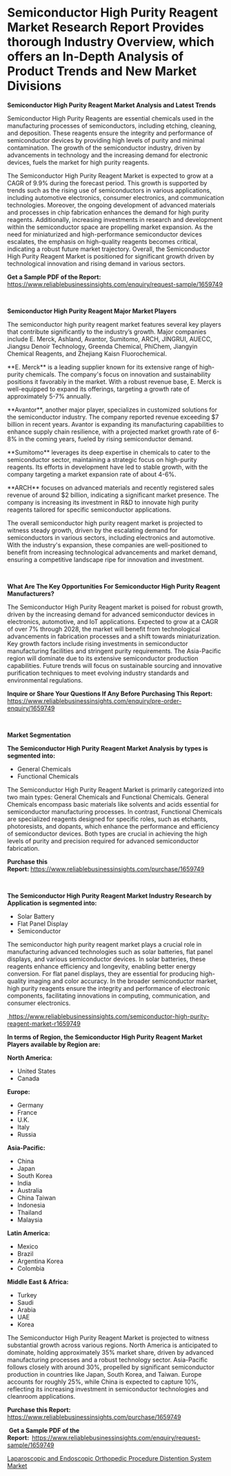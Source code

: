 <p><h1>Semiconductor High Purity Reagent Market Research Report Provides thorough Industry Overview, which offers an In-Depth Analysis of Product Trends and New Market Divisions</h1></p><p><strong>Semiconductor High Purity Reagent Market Analysis and Latest Trends</strong></p>
<p><p>Semiconductor High Purity Reagents are essential chemicals used in the manufacturing processes of semiconductors, including etching, cleaning, and deposition. These reagents ensure the integrity and performance of semiconductor devices by providing high levels of purity and minimal contamination. The growth of the semiconductor industry, driven by advancements in technology and the increasing demand for electronic devices, fuels the market for high purity reagents.</p><p>The Semiconductor High Purity Reagent Market is expected to grow at a CAGR of 9.9% during the forecast period. This growth is supported by trends such as the rising use of semiconductors in various applications, including automotive electronics, consumer electronics, and communication technologies. Moreover, the ongoing development of advanced materials and processes in chip fabrication enhances the demand for high purity reagents. Additionally, increasing investments in research and development within the semiconductor space are propelling market expansion. As the need for miniaturized and high-performance semiconductor devices escalates, the emphasis on high-quality reagents becomes critical, indicating a robust future market trajectory. Overall, the Semiconductor High Purity Reagent Market is positioned for significant growth driven by technological innovation and rising demand in various sectors.</p></p>
<p><strong>Get a Sample PDF of the Report:&nbsp;</strong> <a href="https://www.reliablebusinessinsights.com/enquiry/request-sample/1659749?utm_campaign=904&utm_medium=2&utm_source=Github&utm_content=ia&utm_term=23032025&utm_id=semiconductor-high-purity-reagent">https://www.reliablebusinessinsights.com/enquiry/request-sample/1659749</a></p>
<p>&nbsp;</p>
<p><strong>Semiconductor High Purity Reagent Major Market Players</strong></p>
<p><p>The semiconductor high purity reagent market features several key players that contribute significantly to the industry’s growth. Major companies include E. Merck, Ashland, Avantor, Sumitomo, ARCH, JINGRUI, AUECC, Jiangsu Denoir Technology, Greenda Chemical, PhiChem, Jiangyin Chemical Reagents, and Zhejiang Kaisn Fluorochemical.</p><p>**E. Merck** is a leading supplier known for its extensive range of high-purity chemicals. The company's focus on innovation and sustainability positions it favorably in the market. With a robust revenue base, E. Merck is well-equipped to expand its offerings, targeting a growth rate of approximately 5-7% annually.</p><p>**Avantor**, another major player, specializes in customized solutions for the semiconductor industry. The company reported revenue exceeding $7 billion in recent years. Avantor is expanding its manufacturing capabilities to enhance supply chain resilience, with a projected market growth rate of 6-8% in the coming years, fueled by rising semiconductor demand.</p><p>**Sumitomo** leverages its deep expertise in chemicals to cater to the semiconductor sector, maintaining a strategic focus on high-purity reagents. Its efforts in development have led to stable growth, with the company targeting a market expansion rate of about 4-6%.</p><p>**ARCH** focuses on advanced materials and recently registered sales revenue of around $2 billion, indicating a significant market presence. The company is increasing its investment in R&D to innovate high purity reagents tailored for specific semiconductor applications.</p><p>The overall semiconductor high purity reagent market is projected to witness steady growth, driven by the escalating demand for semiconductors in various sectors, including electronics and automotive. With the industry's expansion, these companies are well-positioned to benefit from increasing technological advancements and market demand, ensuring a competitive landscape ripe for innovation and investment.</p></p>
<p>&nbsp;</p>
<p><strong>What Are The Key Opportunities For Semiconductor High Purity Reagent Manufacturers?</strong></p>
<p><p>The Semiconductor High Purity Reagent market is poised for robust growth, driven by the increasing demand for advanced semiconductor devices in electronics, automotive, and IoT applications. Expected to grow at a CAGR of over 7% through 2028, the market will benefit from technological advancements in fabrication processes and a shift towards miniaturization. Key growth factors include rising investments in semiconductor manufacturing facilities and stringent purity requirements. The Asia-Pacific region will dominate due to its extensive semiconductor production capabilities. Future trends will focus on sustainable sourcing and innovative purification techniques to meet evolving industry standards and environmental regulations.</p></p>
<p><strong>Inquire or Share Your Questions If Any Before Purchasing This Report:</strong> <a href="https://www.reliablebusinessinsights.com/enquiry/pre-order-enquiry/1659749?utm_campaign=904&utm_medium=2&utm_source=Github&utm_content=ia&utm_term=23032025&utm_id=semiconductor-high-purity-reagent">https://www.reliablebusinessinsights.com/enquiry/pre-order-enquiry/1659749</a></p>
<p>&nbsp;</p>
<p><strong>Market Segmentation</strong></p>
<p><strong>The Semiconductor High Purity Reagent Market Analysis by types is segmented into:</strong></p>
<p><ul><li>General Chemicals</li><li>Functional Chemicals</li></ul></p>
<p><p>The Semiconductor High Purity Reagent Market is primarily categorized into two main types: General Chemicals and Functional Chemicals. General Chemicals encompass basic materials like solvents and acids essential for semiconductor manufacturing processes. In contrast, Functional Chemicals are specialized reagents designed for specific roles, such as etchants, photoresists, and dopants, which enhance the performance and efficiency of semiconductor devices. Both types are crucial in achieving the high levels of purity and precision required for advanced semiconductor fabrication.</p></p>
<p><strong>Purchase this Report:&nbsp;</strong><a href="https://www.reliablebusinessinsights.com/purchase/1659749?utm_campaign=904&utm_medium=2&utm_source=Github&utm_content=ia&utm_term=23032025&utm_id=semiconductor-high-purity-reagent">https://www.reliablebusinessinsights.com/purchase/1659749</a></p>
<p>&nbsp;</p>
<p><strong>The Semiconductor High Purity Reagent Market Industry Research by Application is segmented into:</strong></p>
<p><ul><li>Solar Battery</li><li>Flat Panel Display</li><li>Semiconductor</li></ul></p>
<p><p>The semiconductor high purity reagent market plays a crucial role in manufacturing advanced technologies such as solar batteries, flat panel displays, and various semiconductor devices. In solar batteries, these reagents enhance efficiency and longevity, enabling better energy conversion. For flat panel displays, they are essential for producing high-quality imaging and color accuracy. In the broader semiconductor market, high purity reagents ensure the integrity and performance of electronic components, facilitating innovations in computing, communication, and consumer electronics.</p></p>
<p><a href="https://www.reliablebusinessinsights.com/semiconductor-high-purity-reagent-market-r1659749?utm_campaign=904&utm_medium=2&utm_source=Github&utm_content=ia&utm_term=23032025&utm_id=semiconductor-high-purity-reagent">&nbsp;https://www.reliablebusinessinsights.com/semiconductor-high-purity-reagent-market-r1659749</a></p>
<p><strong>In terms of Region, the Semiconductor High Purity Reagent Market Players available by Region are:</strong></p>
<p>
    <p> <strong> North America: </strong>
        <ul>
            <li>United States</li>
            <li>Canada</li>
        </ul>
        </p> 
    <p> <strong> Europe: </strong>
        <ul>
            <li>Germany</li>
            <li>France</li>
            <li>U.K.</li>
            <li>Italy</li>
            <li>Russia</li>
        </ul>
        </p> 
    <p> <strong> Asia-Pacific: </strong>
        <ul>
            <li>China</li>
            <li>Japan</li>
            <li>South Korea</li>
            <li>India</li>
            <li>Australia</li>
            <li>China Taiwan</li>
            <li>Indonesia</li>
            <li>Thailand</li>
            <li>Malaysia</li>
        </ul>
        </p> 
    <p> <strong> Latin America: </strong>
        <ul>
            <li>Mexico</li>
            <li>Brazil</li>
            <li>Argentina Korea</li>
            <li>Colombia</li>
        </ul>
        </p> 
    <p> <strong> Middle East & Africa: </strong>
        <ul>
            <li>Turkey</li>
            <li>Saudi</li>
            <li>Arabia</li>
            <li>UAE</li>
            <li>Korea</li>
        </ul>
    </p>
    </p>
<p><p>The Semiconductor High Purity Reagent Market is projected to witness substantial growth across various regions. North America is anticipated to dominate, holding approximately 35% market share, driven by advanced manufacturing processes and a robust technology sector. Asia-Pacific follows closely with around 30%, propelled by significant semiconductor production in countries like Japan, South Korea, and Taiwan. Europe accounts for roughly 25%, while China is expected to capture 10%, reflecting its increasing investment in semiconductor technologies and cleanroom applications.</p></p>
<p><strong>Purchase this Report: </strong><a href="https://www.reliablebusinessinsights.com/purchase/1659749?utm_campaign=904&utm_medium=2&utm_source=Github&utm_content=ia&utm_term=23032025&utm_id=semiconductor-high-purity-reagent">https://www.reliablebusinessinsights.com/purchase/1659749</a></p>
<p>&nbsp;<strong>Get a Sample PDF of the Report:&nbsp;&nbsp;</strong><a href="https://www.reliablebusinessinsights.com/enquiry/request-sample/1659749?utm_campaign=904&utm_medium=2&utm_source=Github&utm_content=ia&utm_term=23032025&utm_id=semiconductor-high-purity-reagent">https://www.reliablebusinessinsights.com/enquiry/request-sample/1659749</a></p>
<p><strong></strong></p>
<p><p><a href="https://github.com/kovasovitzzg/Market-Research-Report-List-1/blob/main/laparoscopic-and-endoscopic-orthopedic-procedure-distention-system-market.md?utm_campaign=904&utm_medium=2&utm_source=Github&utm_content=ia&utm_term=23032025&utm_id=semiconductor-high-purity-reagent">Laparoscopic and Endoscopic Orthopedic Procedure Distention System Market</a></p></p>